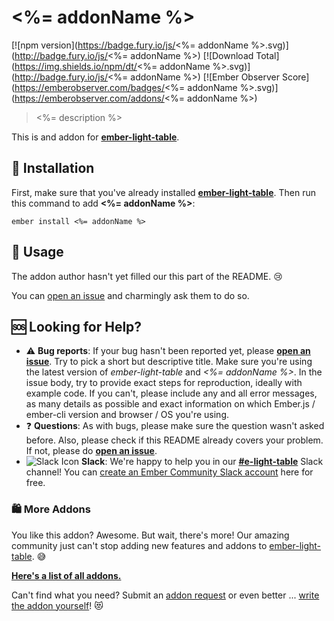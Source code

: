 # <%= addonName %>

[![npm version](https://badge.fury.io/js/<%= addonName %>.svg)](http://badge.fury.io/js/<%= addonName %>)
[![Download Total](https://img.shields.io/npm/dt/<%= addonName %>.svg)](http://badge.fury.io/js/<%= addonName %>)
[![Ember Observer Score](https://emberobserver.com/badges/<%= addonName %>.svg)](https://emberobserver.com/addons/<%= addonName %>)

> <%= description %>

This is and addon for [**ember-light-table**][elt-readme].

## :rocket: Installation

First, make sure that you've already installed [**ember-light-table**][elt-readme].
Then run this command to add **<%= addonName %>**:

```
ember install <%= addonName %>
```

## :ledger: Usage

The addon author hasn't yet filled our this part of the README. :cry:

You can [open an issue][new-issue] and charmingly ask them to do so.

## :sos: Looking for Help?

- :warning: **Bug reports**: If your bug hasn't been reported yet, please [**open an issue**][new-issue]. Try to pick a short but descriptive title. Make sure you're using the latest version of *ember-light-table* and *<%= addonName %>*. In the issue body, try to provide exact steps for reproduction, ideally with example code. If you can't, please include any and all error messages, as many details as possible and exact information on which Ember.js / ember-cli version and browser / OS you're using.
- :question: **Questions**: As with bugs, please make sure the question wasn't asked before. Also, please check if this README already covers your problem. If not, please do [**open an issue**][new-issue].
- ![Slack Icon](https://i.imgur.com/Bjckhpc.png) **Slack**: We're happy to help you in our [**#e-light-table**][slack] Slack channel! You can [create an Ember Community Slack account][slackin] here for free.

### :shopping: More Addons

You like this addon? Awesome. But wait, there's more! Our amazing community just can't stop adding new features and addons to [ember-light-table][elt-readme]. :sweat_smile:

[**Here's a list of all addons.**][elt-addons]

Can't find what you need? Submit an [addon request][elt-request] or even better ... [write the addon yourself][elt-author-an-addon]! :heart_eyes_cat:

[new-issue]: ../../issues/new

[elt-readme]: https://github.com/offirgolan/ember-light-table#readme
[elt-addons]: https://github.com/offirgolan/ember-light-table#addons
[elt-request]: https://github.com/offirgolan/ember-light-table/issues/new?title=Addon%20Request:&body=Wouldn%27t%20it%20be%20great,%20if%20...
[elt-author-an-addon]: https://github.com/offirgolan/ember-light-table#author-an-addon

[slack]: https://embercommunity.slack.com/messages/C615THVGF
[slackin]: https://ember-community-slackin.herokuapp.com/
